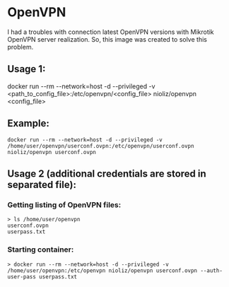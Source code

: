 # OpenVPN
I had a troubles with connection latest OpenVPN versions with Mikrotik OpenVPN server realization.
So, this image was created to solve this problem.

## Usage 1:

docker run --rm --network=host -d --privileged -v <path_to_config_file>:/etc/openvpn/<config_file> nioliz/openvpn <config_file>

## Example:

```
docker run --rm --network=host -d --privileged -v /home/user/openvpn/userconf.ovpn:/etc/openvpn/userconf.ovpn nioliz/openvpn userconf.ovpn
```

## Usage 2 (additional credentials are stored in separated file):
### Getting listing of OpenVPN files:
```
> ls /home/user/openvpn
userconf.ovpn
userpass.txt
```

### Starting container:
```
> docker run --rm --network=host -d --privileged -v /home/user/openvpn:/etc/openvpn nioliz/openvpn userconf.ovpn --auth-user-pass userpass.txt
```

